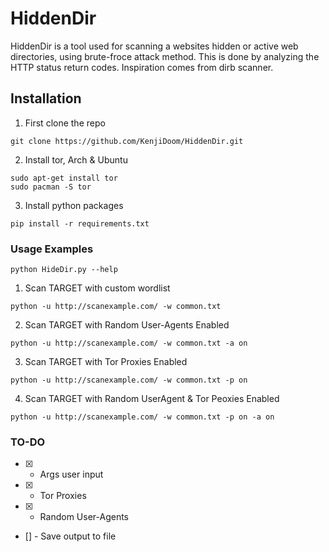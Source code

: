 # HiddenDir
HiddenDir is a tool used for scanning a websites hidden or active web directories, using brute-froce attack method.
This is done by analyzing the HTTP status return codes. Inspiration comes from dirb scanner.


## Installation
1. First clone the repo
```
git clone https://github.com/KenjiDoom/HiddenDir.git
```
2. Install tor, Arch & Ubuntu
```
sudo apt-get install tor
sudo pacman -S tor
```
3. Install python packages
```
pip install -r requirements.txt
```


### Usage Examples
```
python HideDir.py --help
```
1. Scan TARGET with custom wordlist
```
python -u http://scanexample.com/ -w common.txt
```
2. Scan TARGET with Random User-Agents Enabled
```
python -u http://scanexample.com/ -w common.txt -a on
```
3. Scan TARGET with Tor Proxies Enabled
```
python -u http://scanexample.com/ -w common.txt -p on
```
4. Scan TARGET with Random UserAgent & Tor Peoxies Enabled
```
python -u http://scanexample.com/ -w common.txt -p on -a on
```

### TO-DO
- [x] - Args user input
- [x] - Tor Proxies
- [x] - Random User-Agents
- [] - Save output to file
